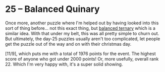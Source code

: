 # 25 &ndash; Balanced Quinary
Once more, another puzzle where I'm helped out by having looked into this sort of thing before... not this exact thing, but [balanced ternary](https://en.wikipedia.org/wiki/Balanced_ternary) which is a similar idea. With that under my belt, this was all pretty simple to churn out. But ultimately, the day-25 puzzles usually aren't too complicated, let people get the puzzle out of the way and on with their christmas day.

[11/9], which puts me with a total of 1976 points for the event. The highest score of anyone who got under 2000 points! Or, more usefully, overall rank 22. Which I'm very happy with, it's a super solid showing.
